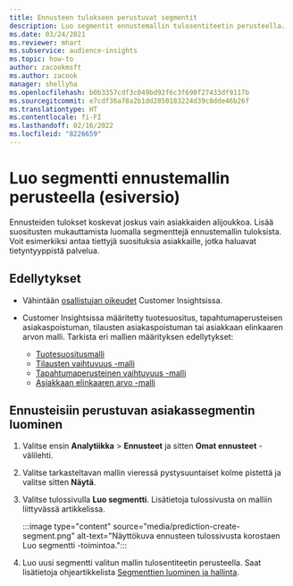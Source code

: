 ```yaml
---
title: Ennusteen tulokseen perustuvat segmentit
description: Luo segmentit ennustemallin tulosentiteetin perusteella.
ms.date: 03/24/2021
ms.reviewer: mhart
ms.subservice: audience-insights
ms.topic: how-to
author: zacookmsft
ms.author: zacook
manager: shellyha
ms.openlocfilehash: b0b3357cdf3c049bd92f6c3f690f27433df9117b
ms.sourcegitcommit: e7cdf36a78a2b1dd2850183224d39c8dde46b26f
ms.translationtype: HT
ms.contentlocale: fi-FI
ms.lasthandoff: 02/16/2022
ms.locfileid: "8226659"
---
```

# <a name="create-a-segment-based-on-a-prediction-model-preview"></a>Luo segmentti ennustemallin perusteella (esiversio)

Ennusteiden tulokset koskevat joskus vain asiakkaiden alijoukkoa. Lisää suositusten mukauttamista luomalla segmenttejä ennustemallin tuloksista. Voit esimerkiksi antaa tiettyjä suosituksia asiakkaille, jotka haluavat tietyntyyppistä palvelua. 

## <a name="prerequisites"></a>Edellytykset

- Vähintään [osallistujan oikeudet](permissions.md) Customer Insightsissa.

- Customer Insightsissa määritetty tuotesuositus, tapahtumaperusteisen asiakaspoistuman, tilausten asiakaspoistuman tai asiakkaan elinkaaren arvon malli. Tarkista eri mallien määrityksen edellytykset:

  - [Tuotesuositusmalli](predict-product-recommendation.md)
  - [Tilausten vaihtuvuus -malli](predict-subscription-churn.md)
  - [Tapahtumaperusteinen vaihtuvuus -malli](predict-transactional-churn.md)
  - [Asiakkaan elinkaaren arvo -malli](predict-customer-lifetime-value.md)

## <a name="create-a-customer-segment-based-on-predictions"></a>Ennusteisiin perustuvan asiakassegmentin luominen

1. Valitse ensin **Analytiikka** > **Ennusteet** ja sitten **Omat ennusteet** -välilehti.

1. Valitse tarkasteltavan mallin vieressä pystysuuntaiset kolme pistettä ja valitse sitten **Näytä**.

1. Valitse tulossivulla **Luo segmentti**. Lisätietoja tulossivusta on malliin liittyvässä artikkelissa.

   :::image type="content" source="media/prediction-create-segment.png" alt-text="Näyttökuva ennusteen tulossivusta korostaen Luo segmentti -toimintoa.":::

1. Luo uusi segmentti valitun mallin tulosentiteetin perusteella. Saat lisätietoja ohjeartikkelista [Segmenttien luominen ja hallinta](segments.md).